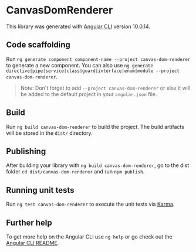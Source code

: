 # CanvasDomRenderer

This library was generated with [Angular CLI](https://github.com/angular/angular-cli) version 10.0.14.

## Code scaffolding

Run `ng generate component component-name --project canvas-dom-renderer` to generate a new component. You can also use `ng generate directive|pipe|service|class|guard|interface|enum|module --project canvas-dom-renderer`.
> Note: Don't forget to add `--project canvas-dom-renderer` or else it will be added to the default project in your `angular.json` file. 

## Build

Run `ng build canvas-dom-renderer` to build the project. The build artifacts will be stored in the `dist/` directory.

## Publishing

After building your library with `ng build canvas-dom-renderer`, go to the dist folder `cd dist/canvas-dom-renderer` and run `npm publish`.

## Running unit tests

Run `ng test canvas-dom-renderer` to execute the unit tests via [Karma](https://karma-runner.github.io).

## Further help

To get more help on the Angular CLI use `ng help` or go check out the [Angular CLI README](https://github.com/angular/angular-cli/blob/master/README.md).
